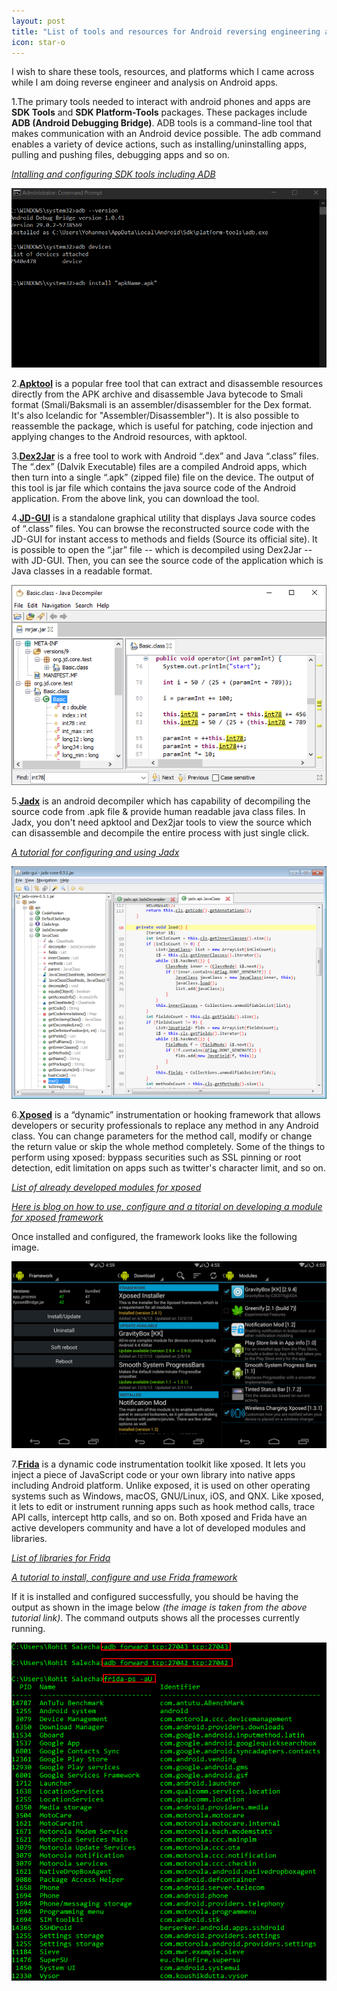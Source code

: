 ```yaml
---
layout: post
title: "List of tools and resources for Android reversing engineering and analysis"
icon: star-o
---
```


I wish to share these tools, resources, and platforms which I came across while I am doing reverse engineer and analysis on Android apps.

1.The primary tools needed to interact with android phones and apps are **SDK Tools** and **SDK Platform-Tools** packages. These packages include **ADB (Android Debugging Bridge)**.
ADB tools is a command-line tool that makes communication with an Android device possible. The adb command enables a variety of device actions, such as installing/uninstalling apps, pulling and pushing files, debugging apps and so on.

_[Intalling and configuring SDK tools including ADB](https://www.howtogeek.com/125769/how-to-install-and-use-abd-the-android-debug-bridge-utility/)_

![Adb command](/img/blog/adb.png)

2.**[Apktool](https://ibotpeaches.github.io/Apktool/)** is a popular free tool that can extract and disassemble resources directly from the APK archive and disassemble Java bytecode to Smali format (Smali/Baksmali is an assembler/disassembler for the Dex format. It's also Icelandic for "Assembler/Disassembler").
It is also possible to reassemble the package, which is useful for patching, code injection and applying changes to the Android resources, with apktool.

3.**[Dex2Jar](https://github.com/pxb1988/dex2jar)** is a free tool to work with Android “.dex” and Java “.class” files. The “.dex” (Dalvik Executable) files are a compiled Android apps, which then turn into a single “.apk” (zipped file) file on the device.
   The output of this tool is jar file which contains the java source code of the Android application. From the above link, you can download the tool.

4.**[JD-GUI](https://java-decompiler.github.io/)** is a standalone graphical utility that displays Java source codes of “.class” files. You can browse the reconstructed source code with the JD-GUI for instant access to methods and fields (Source its official site).
It is possible to open the “.jar” file -- which is decompiled using Dex2Jar -- with JD-GUI. Then, you can see the source code of the application which is Java classes in a readable format.

![JD-GUI](/img/blog/jd-gui.png)

5.**[Jadx]( https://github.com/skylot/jadx/releases)** is an android decompiler which has capability of decompiling the source code from .apk file & provide human readable java class files. 
In Jadx, you don't need apktool and Dex2jar tools to view the source which can disassemble and decompile the entire process with just single click.

_[A tutorial for configuring and using Jadx](http://nestedif.com/android-security/1-reverse-engineering-android-apk-using-jadx/)_

![jadx gui](/img/blog/jadx.png)

6.**[Xposed](https://repo.xposed.info/)** is a “dynamic” instrumentation or hooking framework that allows developers or security professionals to replace any method in any Android class.
You can change parameters for the method call, modify or change the return value or skip the whole method completely. Some of the things to perform using xposed: byppass securities such as SSL pinning or root detection,
edit limitation on apps such as twitter's character limit, and so on.

_[List of already developed modules for xposed](https://repo.xposed.info/module-overview)_

_[Here is blog on how to use, configure and a titorial on developing a module for xposed framework](https://binderfilter.github.io/xposed/)_

Once installed and configured, the framework looks like the following image.

![Xposed interface](/img/blog/xposed.png)

7.**[Frida](https://www.frida.re/docs/home/)** is a dynamic code instrumentation toolkit like xposed. It lets you inject a piece of JavaScript code or your own library into native apps including Android platform. Unlike exposed, it is used on other operating systems such as Windows, macOS, GNU/Linux, iOS, and QNX.
Like xposed, it lets to edit or instrument running apps such as hook method calls, trace API calls, intercept http calls, and so on. 
Both xposed and Frida have an active developers community and have a lot of developed modules and libraries. 

_[List of libraries for Frida](https://github.com/dweinstein/awesome-frida)_

_[A tutorial to install, configure and use Frida framework](https://www.notsosecure.com/pentesting-android-apps-using-frida/)_

If it is installed and configured successfully, you should be having the output as shown in the image below _(the image is taken from the above tutorial link)_. The command outputs shows all the processes currently running.

![frida communicating with andoird phone from windows machine](/img/blog/frida.png)


   
